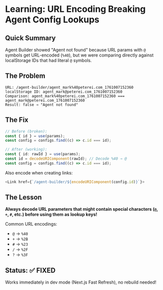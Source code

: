 # Learning: URL Encoding Breaking Agent Config Lookups

## Quick Summary

Agent Builder showed "Agent not found" because URL params with `@` symbols get URL-encoded (`%40`), but we were comparing directly against localStorage IDs that had literal `@` symbols.

## The Problem

```
URL: /agent-builder/agent_mark%40peterei.com_1761007152360
localStorage ID: agent_mark@peterei.com_1761007152360
Comparison: agent_mark%40peterei.com_1761007152360 === agent_mark@peterei.com_1761007152360
Result: false → "Agent not found"
```

## The Fix

```typescript
// Before (broken):
const { id } = use(params);
const config = configs.find((c) => c.id === id);

// After (working):
const { id: rawId } = use(params);
const id = decodeURIComponent(rawId); // Decode %40 → @
const config = configs.find((c) => c.id === id);
```

Also encode when creating links:

```typescript
<Link href={`/agent-builder/${encodeURIComponent(config.id)}`}>
```

## The Lesson

**Always decode URL parameters that might contain special characters (`@`, `+`, `#`, etc.) before using them as lookup keys!**

Common URL encodings:

- `@` → `%40`
- `+` → `%2B`
- `#` → `%23`
- `/` → `%2F`
- `?` → `%3F`

## Status: ✅ FIXED

Works immediately in dev mode (Next.js Fast Refresh), no rebuild needed!
